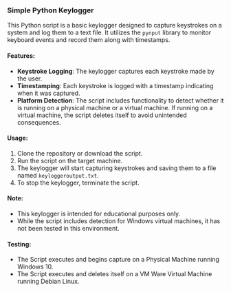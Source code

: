 ### Simple Python Keylogger

This Python script is a basic keylogger designed to capture keystrokes on a system and log them to a text file. It utilizes the `pynput` library to monitor keyboard events and record them along with timestamps.

#### Features:

- **Keystroke Logging**: The keylogger captures each keystroke made by the user.
- **Timestamping**: Each keystroke is logged with a timestamp indicating when it was captured.
- **Platform Detection**: The script includes functionality to detect whether it is running on a physical machine or a virtual machine. If running on a virtual machine, the script deletes itself to avoid unintended consequences.

#### Usage:

1. Clone the repository or download the script.
2. Run the script on the target machine.
3. The keylogger will start capturing keystrokes and saving them to a file named `keyloggeroutput.txt`.
4. To stop the keylogger, terminate the script.

#### Note:

- This keylogger is intended for educational purposes only.
- While the script includes detection for Windows virtual machines, it has not been tested in this environment.

#### Testing:
- The Script executes and begins capture on a Physical Machine running Windows 10.
- The Script executes and deletes itself on a VM Ware Virtual Machine running Debian Linux.
